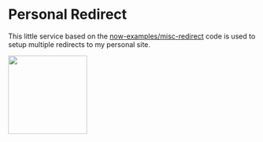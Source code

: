# Personal Redirect

This little service based on the [now-examples/misc-redirect](https://github.com/zeit/now-examples/tree/master/misc-redirect) code is used to setup multiple redirects to my personal site.

<a href="https://www.patreon.com/sergiodxa">
	<img src="https://c5.patreon.com/external/logo/become_a_patron_button@2x.png" width="160">
</a>
